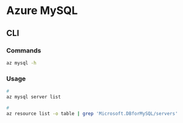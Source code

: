 # Azure MySQL

## CLI

### Commands

```sh
az mysql -h
```

### Usage

```sh
#
az mysql server list

#
az resource list -o table | grep 'Microsoft.DBforMySQL/servers'
```
